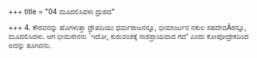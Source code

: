 +++
title = "04 ಮೂದಲಿಸಿದಳು ದ್ರುಪದ"

+++
4. ಕೌರವನನ್ನು ಹೊಗಳುತ್ತಾ  ದ್ರೌಪದಿಯು ಧರ್ಮರಾಜನನ್ನೂ, ಭೀಮಾರ್ಜುನ ನಕುಲ ಸಹದೇವÀರನ್ನೂ,  ಮೂದಲಿಸಿದಳು. ಆಗ ಭೀಮಸೇನನು `ಇದೋ, ಕುರುವಂಶಕ್ಕೆ ನಾಶಪ್ರಾಯವಾದ ಗದೆ' ಎಂದು ಕೋಪೋದ್ರೇಕದಿಂದ ಅದನ್ನು ತೂಗಿದನು.